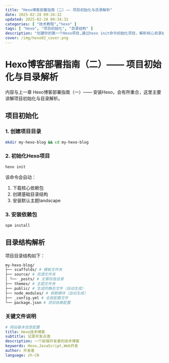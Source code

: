 ```yaml
---
title: "Hexo博客部署指南（二）—— 项目初始化与目录解析"
date: 2025-02-28 09:34:32
updated: 2025-02-28 09:34:32
categories: [ "技术教程","hexo" ]
tags: [ "Hexo", "项目初始化", "目录结构" ]
description: "创建你的第一个Hexo项目,通过hexo init命令初始化项目，解析核心目录结构"
cover: /img/hexo02_cover.png
---
```


# Hexo博客部署指南（二）—— 项目初始化与目录解析

内容与上一章 Hexo博客部署指南（一）—— 安装Hexo，会有所重合，这里主要讲解项目初始化与目录解析。

## 项目初始化

### 1. 创建项目目录
```bash
mkdir my-hexo-blog && cd my-hexo-blog
```

### 2. 初始化Hexo项目
```bash
hexo init
```
该命令会自动：
1. 下载核心依赖包
2. 创建基础目录结构
3. 安装默认主题landscape

### 3. 安装依赖包
```bash
npm install
```

## 目录结构解析
项目目录结构如下：
```bash
my-hexo-blog/ 
├── scaffolds/ # 模板文件夹 
├── source/ # 资源文件夹 
│ └── _posts/ # 文章存放目录 
├── themes/ # 主题文件夹 
├── public/ # 生成的静态文件（自动生成） 
├── node_modules/ # 依赖模块（自动生成） 
├── _config.yml # 全局配置文件 
└── package.json # 项目依赖配置
```

### 关键文件说明

```yaml _config.yml
# 网站基本信息配置
title: Hexo技术博客
subtitle: 记录开发点滴
description: 一个前端开发者的技术博客
keywords: Hexo,JavaScript,Web开发
author: 开发者
language: zh-CN



